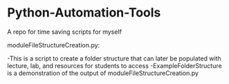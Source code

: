 # Python-Automation-Tools
 A repo for time saving scripts for myself

moduleFileStructureCreation.py:

-This is a script to create a folder structure that can later be populated with lecture, lab, and resources for students to access
-ExampleFolderStructure is a demonstration of the output of moduleFileStructureCreation.py
